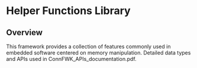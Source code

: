 # Helper Functions Library

## Overview

This framework provides a collection of features commonly used in embedded software centered on memory manipulation.
Detailed data types and APIs used in ConnFWK_APIs_documentation.pdf.